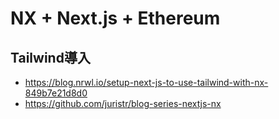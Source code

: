 # NX + Next.js + Ethereum

## Tailwind導入
- https://blog.nrwl.io/setup-next-js-to-use-tailwind-with-nx-849b7e21d8d0
- https://github.com/juristr/blog-series-nextjs-nx